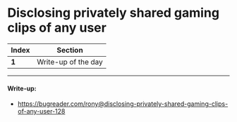 #  Disclosing privately shared gaming clips of any user

Index | Section
--- | ---
**1** | Write-up of the day

___


#### Write-up: 

* https://bugreader.com/rony@disclosing-privately-shared-gaming-clips-of-any-user-128

